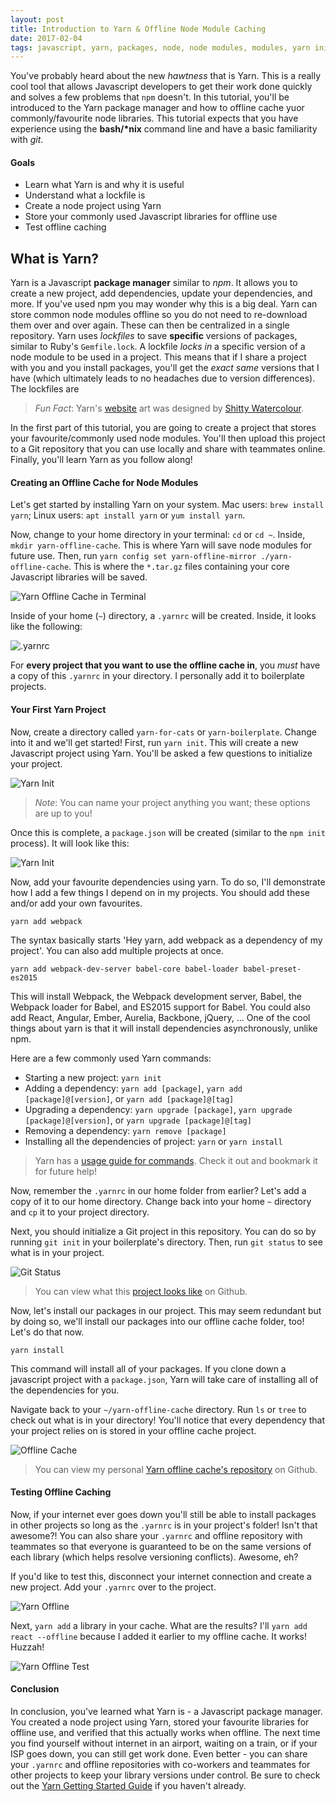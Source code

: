 ```yaml
---
layout: post
title: Introduction to Yarn & Offline Node Module Caching
date: 2017-02-04
tags: javascript, yarn, packages, node, node modules, modules, yarn init, yarn install, yarn add, yarn offline, offline modules, what is yarn, yarn tutorial, yarn intro, yarn add
---
```


You've probably heard about the new _hawtness_ that is Yarn. This is a really cool tool that allows Javascript developers to get their work done quickly and solves a few problems that `npm` doesn't. In this tutorial, you'll be introduced to the Yarn package manager and how to offline cache yuor commonly/favourite node libraries. This tutorial expects that you have experience using the **bash/\*nix** command line and have a basic familiarity with *git*.

#### Goals

* Learn what Yarn is and why it is useful
* Understand what a lockfile is
* Create a node project using Yarn
* Store your commonly used Javascript libraries for offline use
* Test offline caching

## What is Yarn?

Yarn is a Javascript **package manager** similar to _npm_. It allows you to create a new project, add dependencies, update your dependencies, and more. If you've used npm you may wonder why this is a big deal. Yarn can store common node modules offline so you do not need to re-download them over and over again. These can then be centralized in a single repository. Yarn uses _lockfiles_ to save **specific** versions of packages, similar to Ruby's `Gemfile.lock`. A lockfile _locks in_ a specific version of a node module to be used in a project. This means that if I share a project with you and you install packages, you'll get the _exact same_ versions that I have (which ultimately leads to no headaches due to version differences). The lockfiles are

> _Fun Fact_: Yarn's [website](https://yarnpkg.com/) art was designed by [Shitty Watercolour](http://shittywatercolour.com/).

In the first part of this tutorial, you are going to create a project that stores your favourite/commonly used node modules. You'll then upload this project to a Git repository that you can use locally and share with teammates online. Finally, you'll learn Yarn as you follow along!

#### Creating an Offline Cache for Node Modules

Let's get started by installing Yarn on your system. Mac users: `brew install yarn`; Linux users: `apt install yarn` or `yum install yarn`.

Now, change to your home directory in your terminal: `cd` or `cd ~`. Inside, `mkdir yarn-offline-cache`. This is where Yarn will save node modules for future use. Then, run `yarn config set yarn-offline-mirror ./yarn-offline-cache`. This is where the `*.tar.gz` files containing your core Javascript libraries will be saved.

![Yarn Offline Cache in Terminal](img-yarn-offline.png)

Inside of your home (`~`) directory, a `.yarnrc` will be created. Inside, it looks like the following:

![.yarnrc](img-yarn-yarnrc.png)

For **every project that you want to use the offline cache in**, you _must_ have a copy of this `.yarnrc` in your directory. I personally add it to boilerplate projects.

#### Your First Yarn Project

Now, create a directory called `yarn-for-cats` or `yarn-boilerplate`. Change into it and we'll get started! First, run `yarn init`. This will create a new Javascript project using Yarn. You'll be asked a few questions to initialize your project.

![Yarn Init](img-yarn-init.png)

> _Note_: You can name your project anything you want; these options are up to you!

Once this is complete, a `package.json` will be created (similar to the `npm init` process). It will look like this:

![Yarn Init](img-yarn-packagejson.png)

Now, add your favourite dependencies using yarn. To do so, I'll demonstrate how I add a few things I depend on in my projects. You should add these and/or add your own favourites.

`yarn add webpack`

The syntax basically starts 'Hey yarn, add webpack as a dependency of my project'. You can also add multiple projects at once.

`yarn add webpack-dev-server babel-core babel-loader babel-preset-es2015`

This will install Webpack, the Webpack development server, Babel, the Webpack loader for Babel, and ES2015 support for Babel. You could also add React, Angular, Ember, Aurelia, Backbone, jQuery, ... One of the cool things about yarn is that it will install dependencies asynchronously, unlike npm.

Here are a few commonly used Yarn commands:

* Starting a new project: `yarn init`
* Adding a dependency: `yarn add [package]`, `yarn add [package]@[version]`, or `yarn add [package]@[tag]`
* Upgrading a dependency: `yarn upgrade [package]`, `yarn upgrade [package]@[version]`, or `yarn upgrade [package]@[tag]`
* Removing a dependency: `yarn remove [package]`
* Installing all the dependencies of project: `yarn` or `yarn install`

> Yarn has a [usage guide for commands](https://yarnpkg.com/docs/usage). Check it out and bookmark it for future help!

Now, remember the `.yarnrc` in our home folder from earlier? Let's add a copy of it to our home directory. Change back into your home `~` directory and `cp` it to your project directory.

Next, you should initialize a Git project in this repository. You can do so by running `git init` in your boilerplate's directory. Then, run `git status` to see what is in your project.

![Git Status](img-yarn-git-init.png)

> You can view what this [project looks like](https://github.com/code-for-coffee/yarn-boilerplate) on Github.

Now, let's install our packages in our project. This may seem redundant but by doing so, we'll install our packages into our offline cache folder, too! Let's do that now.

`yarn install`

This command will install all of your packages. If you clone down a javascript project with a `package.json`, Yarn will take care of installing all of the dependencies for you. 

Navigate back to your `~/yarn-offline-cache` directory. Run `ls` or `tree` to check out what is in your directory! You'll notice that every dependency that your project relies on is stored in your offline cache project. 

![Offline Cache](img-yarn-offline-cache.png)

> You can view my personal [Yarn offline cache's repository](https://github.com/code-for-coffee/yarn-offline-cache) on Github.

#### Testing Offline Caching

Now, if your internet ever goes down you'll still be able to install packages in other projects so long as the `.yarnrc` is in your project's folder! Isn't that awesome?! You can also share your `.yarnrc` and offline repository with teammates so that everyone is guaranteed to be on the same versions of each library (which helps resolve versioning conflicts). Awesome, eh? 

If you'd like to test this, disconnect your internet connection and create a new project. Add your `.yarnrc` over to the project.

![Yarn Offline](img-yarn-offline-init.png)

Next, `yarn add` a library in your cache. What are the results? I'll `yarn add react --offline` because I added it earlier to my offline cache. It works! Huzzah!

![Yarn Offline Test](img-yarn-offline-test.png)

#### Conclusion

In conclusion, you've learned what Yarn is - a Javascript package manager. You created a node project using Yarn, stored your favourite libraries for offline use, and verified that this actually works when offline. The next time you find yourself without internet in an airport, waiting on a train, or if your ISP goes down, you can still get work done. Even better - you can share your `.yarnrc` and offline repositories with co-workers and teammates for other projects to keep your library versions under control. Be sure to check out the [Yarn Getting Started Guide](https://yarnpkg.com/docs/getting-started) if you haven't already. 

